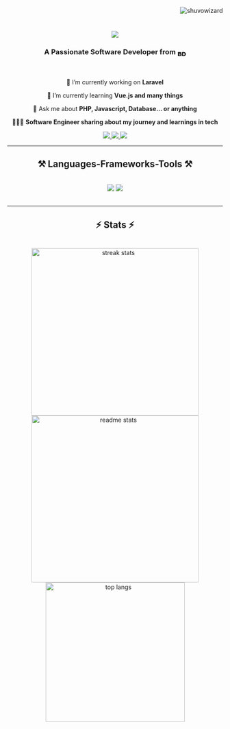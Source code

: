 <p align="right"> <img src="https://komarev.com/ghpvc/?username=shuvowizard&label=Visitors&color=0e75b6&style=flat" alt="shuvowizard" /> </p>

<h1 align="center">
    <img src="https://readme-typing-svg.herokuapp.com/?font=Righteous&size=35&center=true&vCenter=true&width=500&height=70&duration=4000&lines=Hi+There!+👋;+I'm+Mohammad+Shuvo!;" />
</h1>

<h3 align="center">A Passionate Software Developer from <sub>𝐁𝐃</sub></h3>
<br/>

<div align="center">

 🔭 I’m currently working on **Laravel**

 🌱 I’m currently learning **Vue.js and many things**

 💬 Ask me about **PHP, Javascript, Database... or anything**

 👩🏻‍💻 **Software Engineer sharing about my journey and learnings in tech**


 </div>
 
<div align="center"> 
  <a href="https://linkedin.com/in/msshuvo07" target="_blank">
    <img src="https://img.shields.io/badge/LinkedIn-0077B5?style=for-the-badge&logo=linkedin&logoColor=white" target="_blank"/>
  </a>
  <a href="https://twitter.com/msshuvo07" target="_blank">
    <img src="https://img.shields.io/badge/Twitter-000000?style=for-the-badge&logo=X&logoColor=white" />
  </a>
  <a href="#" target="_blank">
     <img src="https://img.shields.io/badge/Portfolio-FF5722?style=for-the-badge&logo=todoist&logoColor=white" target="_blank" /> 
    <!-- sqlite, safari, google-chrome are other good icon options -->
  </a>
</div>

 <hr/>
 
<h2 align="center">⚒️ Languages-Frameworks-Tools ⚒️</h2>
<br/>
<div align="center">
    <img src="https://skillicons.dev/icons?i=bootstrap,html,css,vscode,github,tailwind,git,cpp,notion" />
    <img src="https://skillicons.dev/icons?i=vue,nodejs,javascript,php,laravel,postman,mysql,jquery,npm,obsidian" /><br>
</div>

<br/>

<hr/>

<h2 align="center">⚡ Stats ⚡</h2>
<br>
<div align=center>
<!--   <img width=390 src="https://github-readme-streak-stats.herokuapp.com/?user=shuvowizard&&theme=tokyonight" alt="streak stats"/> -->
  <img width=390 src="https://streak-stats.demolab.com/?user=shuvowizard&count_private=true&theme=tokyonight&border_radius=10" alt="streak stats"/>
  <img width=390 src="https://github-readme-stats.vercel.app/api?username=shuvowizard&count_private=true&show_icons=true&theme=tokyonight&rank_icon=github&border_radius=10" alt="readme stats" />
  <br/>
  <img width=325 align="center" src="https://github-readme-stats.vercel.app/api/top-langs/?username=shuvowizard&hide=HTML&langs_count=8&layout=compact&theme=tokyonight&border_radius=10&size_weight=0.5&count_weight=0.5&exclude_repo=github-readme-stats" alt="top langs" />
</div>

<br/><br/>

